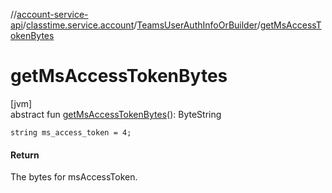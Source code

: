 //[account-service-api](../../../index.md)/[classtime.service.account](../index.md)/[TeamsUserAuthInfoOrBuilder](index.md)/[getMsAccessTokenBytes](get-ms-access-token-bytes.md)

# getMsAccessTokenBytes

[jvm]\
abstract fun [getMsAccessTokenBytes](get-ms-access-token-bytes.md)(): ByteString

`string ms_access_token = 4;`

#### Return

The bytes for msAccessToken.
